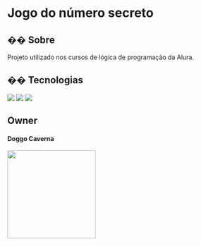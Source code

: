 <h1>Jogo do número secreto</h1>

<h2>�� Sobre</h2>
<p>Projeto utilizado nos cursos de lógica de programação da Alura.</p>

## �� Tecnologias
<div>
  <img src="https://img.shields.io/badge/HTML-239120?style=for-the-badge&logo=html5&logoColor=white">
  <img src="https://img.shields.io/badge/CSS-239120?&style=for-the-badge&logo=css3&logoColor=white">
  <img src="https://img.shields.io/badge/JavaScript-F7DF1E?style=for-the-badge&logo=javascript&logoColor=black">
</div>

## Owner
#### Doggo Caverna
  <div>
    <img src="https://st4.depositphotos.com/2398521/25462/i/1600/depositphotos_254620968-stock-photo-funny-nerd-dog-portrait-in.jpg" width="200" height="200">
  </div>





